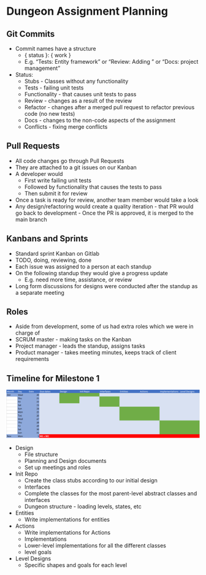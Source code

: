 
# Dungeon Assignment Planning

## Git Commits

-   Commit names have a structure
    -   { status }: { work }
    -   E.g. “Tests: Entity framework” or “Review: Adding ” or “Docs: project management”
  -   Status:
	  -   Stubs - Classes without any functionality
	   -   Tests - failing unit tests
	   -   Functionality - that causes unit tests to pass
	    -   Review - changes as a result of the review
	    -   Refactor - changes after a merged pull request to refactor previous code (no new tests)
	    -   Docs - changes to the non-code aspects of the assignment
	    -   Conflicts - fixing merge conflicts
    

## Pull Requests

-   All code changes go through Pull Requests
-   They are attached to a git issues on our Kanban
   -   A developer would
	   -   First write failing unit tests
	   -   Followed by functionality that causes the tests to pass
	   -   Then submit it for review
   -   Once a task is ready for review, another team member would take a look
   -   Any design/refactoring would create a quality iteration
    -   that PR would go back to development
    -   Once the PR is approved, it is merged to the main branch

## Kanbans and Sprints
-   Standard sprint Kanban on Gitlab   
-   TODO, doing, reviewing, done
-   Each issue was assigned to a person at each standup
-   On the following standup they would give a progress update
	-   E.g. need more time, assistance, or review
  -   Long form discussions for designs were conducted after the standup as a separate meeting
    

## Roles

-   Aside from development, some of us had extra roles which we were in charge of
-   SCRUM master - making tasks on the Kanban
 -   Project manager - leads the standup, assigns tasks
-   Product manager - takes meeting minutes, keeps track of client requirements

## Timeline for Milestone 1

![](m1gant.PNG)

-   Design
	-   File structure
	-   Planning and Design documents
	-   Set up meetings and roles
-   Init Repo
	-   Create the class stubs according to our initial design
	-   Interfaces
	-   Complete the classes for the most parent-level abstract classes and interfaces
	-   Dungeon structure - loading levels, states, etc
-   Entities
	-   Write implementations for entities
-   Actions
	-   Write implementations for Actions
	-   Implementations
	-   Lower-level implementations for all the different classes
	-   level goals
-   Level Designs
	   -   Specific shapes and goals for each level